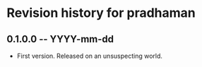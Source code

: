 # Revision history for pradhaman

## 0.1.0.0 -- YYYY-mm-dd

* First version. Released on an unsuspecting world.
